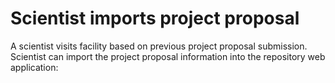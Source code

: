 # Scientist imports project proposal

A scientist visits facility based on previous project proposal submission. Scientist can import the project proposal information into the repository web application:

